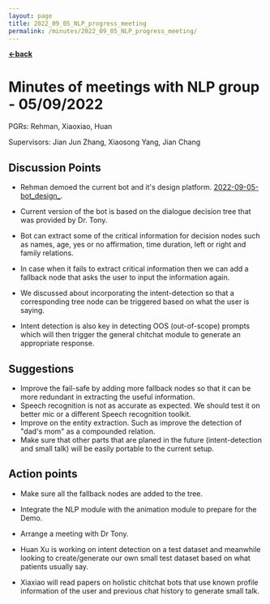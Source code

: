 ```yaml
---
layout: page
title: 2022_09_05_NLP_progress_meeting
permalink: /minutes/2022_09_05_NLP_progress_meeting/
---
```


[**<-back**](/minutes)  

# Minutes of meetings with NLP group - 05/09/2022

PGRs: Rehman, Xiaoxiao, Huan

Supervisors: Jian Jun Zhang, Xiaosong Yang, Jian Chang

## Discussion Points

- Rehman demoed the current bot and it's design platform. [2022-09-05-bot_design_](../static/arehman/2022-09-05-bot_design_.png).

- Current version of the bot is based on the dialogue decision tree that was provided by Dr. Tony.
- Bot can extract some of the critical information for decision nodes such as names, age, yes or no affirmation, time duration, left or right and family relations.
- In case when it fails to extract critical information then we can add a fallback node that asks the user to input the information again.

- We discussed about incorporating the intent-detection so that a corresponding tree node can be triggered based on what the user is saying. 

- Intent detection is also key in detecting OOS (out-of-scope) prompts which will then trigger the general chitchat module to generate an appropriate response.


## Suggestions

- Improve the fail-safe by adding more fallback nodes so that it can be more redundant in extracting the useful information.
- Speech recognition is not as accurate as expected. We should test it on better mic or a different Speech recognition toolkit.
- Improve on the entity extraction. Such as improve the detection of "dad's mom" as a compounded relation.
- Make sure that other parts that are planed in the future (intent-detection and small talk) will be easily portable to the current setup.

## Action points

- Make sure all the fallback nodes are added to the tree.

- Integrate the NLP module with the animation module to prepare for the Demo.

- Arrange a meeting with Dr Tony.

- Huan Xu is working on intent detection on a test dataset and meanwhile looking to create/generate our own small test dataset based on what patients usually say.

- Xiaxiao will read papers on holistic chitchat bots that use known profile information of the user and previous chat history to generate small talk.
